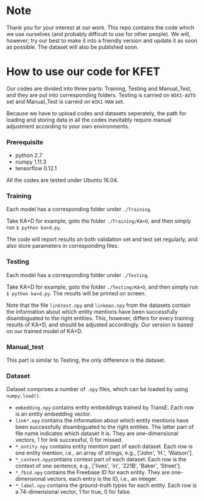 # Note

Thank you for your interest at our work. This repo contains the code which we use ourselves (and probably difficult to use for other people). We will, however, try our best to make it into a friendly version and update it as soon as possible. The dataset will also be published soon.

# How to use our code for KFET

Our codes are divided into three parts: Training, Testing and Manual_Test, and they are put into corresponding folders. Testing is carried on `WIKI-AUTO` set and Manual_Test is carreid on `WIKI-MAN` set.

Because we have to upload codes and datasets seperately, the path for loading and storing data in all the codes inevitably require manual adjustment according to your own environments.

### Prerequisite

*   python 2.7
*   numpy 1.11.3
*   tensorflow 0.12.1

All the codes are tested under Ubuntu 16.04.

### Training

Each model has a corresponding folder under `./Training`. 

Take KA+D for example, goto the folder `./Training/KA+D`, and then simply run `$ python ka+d.py`.

The code will report results on both validation set and test set regularly, and also store parameters in corresponding files.

### Testing

Each model has a corresponding folder under `./Testing`.

Take KA+D for example, goto the folder `./Testing/KA+D`, and then simply run `$ python ka+d.py`. The results will be printed on screen.

Note that the file `linktest.npy` and `linkman.npy` from the datasets contain the information about which entity mentions have been successfully disambiguated to the right entities. This, however, differs for every training results of KA+D, and should be adjusted accordingly. Our version is based on our trained model of KA+D.

### Manual_test

This part is similar to Testing, the only difference is the dataset.

### Dataset

Dataset comprises a number of `.npy` files, which can be loaded by using `numpy.load()`.

*   `embedding.npy` contains entity embeddings trained by TransE. Each row is an entity embedding vector.
*   `link*.npy` contains the information about which entity mentions have been successfully disambiguated to the right entities. The latter part of file name indicates which dataset it is. They are one-dimensional vectors, 1 for link successful, 0 for missed.
*   `*_entity.npy` contains entity mention part of each dataset. Each row is one entity mention, i.e., an array of strings, e.g., ['John', 'H.', 'Watson'].
*   `*_context.npy`contains context part of each dataset. Each row is the context of one sentence, e.g., ['lives', 'in', '221B', 'Baker', 'Street'].
*   `*_fbid.npy` contains the Freebase ID for each entity. They are one-dimensional vectors, each entry is the ID, i.e., an integer.
*   `*_label.npy` contains the ground-truth types for each entity. Each row is a 74-dimensional vector, 1 for true, 0 for false.
